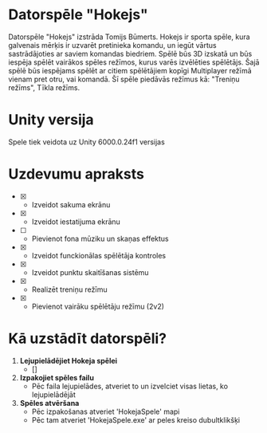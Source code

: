 # Datorspēle "Hokejs"
Datorspēle "Hokejs" izstrāda Tomijs Būmerts. Hokejs ir sporta spēle, kura galvenais mērķis ir uzvarēt pretinieka komandu, un iegūt vārtus sastrādājoties ar saviem komandas biedriem.
Spēlē būs 3D izskatā un būs iespēja spēlēt vairākos spēles režīmos, kurus varēs izvēlēties spēlētājs. Šajā spēlē būs iespējams spēlēt ar citiem spēlētājiem kopīgi Multiplayer režīmā vienam pret otru, vai komandā.
Šī spēle piedāvās režīmus kā: "Treniņu režīms", Tīkla režīms.

# Unity versija
Spele tiek veidota uz Unity 6000.0.24f1 versijas

# Uzdevumu apraksts
- [x] - Izveidot sakuma ekrānu
- [x] - Izveidot iestatijuma ekrānu
- [ ] - Pievienot fona mūziku un skaņas effektus
- [x] - Izveidot funckionālas spēlētāja kontroles
- [x] - Izveidot punktu skaitīšanas sistēmu
- [x] - Realizēt treniņu režīmu
- [x] - Pievienot vairāku spēlētāju režīmu (2v2)

# Kā uzstādīt datorspēli?

1. **Lejupielādējiet Hokeja spēlei**
   - []
2. **Izpakojiet spēles failu**
   - Pēc faila lejupielādes, atveriet to un izvelciet visas lietas, ko lejupielādējāt
3. **Spēles atvēršana**
   - Pēc izpakošanas atveriet 'HokejaSpele' mapi
   - Pēc tam atveriet 'HokejaSpele.exe' ar peles kreiso dubultklikšķi
